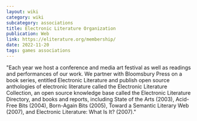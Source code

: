 ```yaml
---
layout: wiki
category: wiki
subcategory: associations
title: Electronic Literature Organization
publication: Web
link: https://eliterature.org/membership/
date: 2022-11-20
tags: games associations
---
```


"Each year we host a conference and media art festival as well as readings and performances of our work. We partner with Bloomsbury Press on a book series, entitled Electronic Literature and publish open source anthologies of electronic literature called the Electronic Literature Collection, an open source knowledge base called the Electronic Literature Directory, and books and reports, including State of the Arts (2003), Acid-Free Bits (2004), Born-Again Bits (2005), Toward a Semantic Literary Web (2007), and Electronic Literature: What Is It? (2007)."
